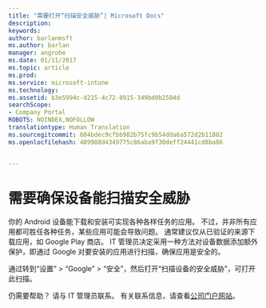 ```yaml
---
title: "需要打开“扫描安全威胁”| Microsoft Docs"
description: 
keywords: 
author: barlanmsft
ms.author: barlan
manager: angrobe
ms.date: 01/11/2017
ms.topic: article
ms.prod: 
ms.service: microsoft-intune
ms.technology: 
ms.assetid: b3e5994c-d215-4c72-8915-349bd0b2504d
searchScope:
- Company Portal
ROBOTS: NOINDEX,NOFOLLOW
translationtype: Human Translation
ms.sourcegitcommit: 604bdec9cfbb982b75fc9b54dda6a572d2b11802
ms.openlocfilehash: 489988d4349775c86aba9f30deff24441cd8ba86


---
```


# <a name="you-need-to-make-your-device-able-to-scan-for-security-threats"></a>需要确保设备能扫描安全威胁

你的 Android 设备能下载和安装可实现各种各样任务的应用。 不过，并非所有应用都可胜任各种任务，某些应用可能会导致问题。 通常建议仅从已验证的来源下载应用，如 Google Play 商店。 IT 管理员决定采用一种方法对设备数据添加额外保护，即通过 Google 对要安装的应用进行扫描，确保应用是安全的。

通过转到“设置” > “Google” > “安全”，然后打开“扫描设备的安全威胁”，可打开此扫描。

仍需要帮助？ 请与 IT 管理员联系。 有关联系信息，请查看[公司门户网站](http://portal.manage.microsoft.com)。



<!--HONumber=Jan17_HO2-->


